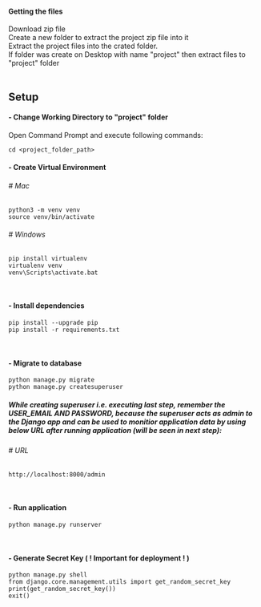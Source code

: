 #### Getting the files
Download zip file
<br>
Create a new folder to extract the project zip file into it
<br>
Extract the project files into the crated folder.
<br>
If folder was create on Desktop with name "project" then extract files to "project" folder
<br><br>
## Setup
#### - Change Working Directory to "project" folder
Open Command Prompt and execute following commands:
```
cd <project_folder_path>
```

#### - Create Virtual Environment
###### # Mac
```
python3 -m venv venv
source venv/bin/activate
```

###### # Windows
```
pip install virtualenv 
virtualenv venv 
venv\Scripts\activate.bat 
```

<br>

#### - Install dependencies
```
pip install --upgrade pip
pip install -r requirements.txt
```

<br>

#### - Migrate to database
```
python manage.py migrate
python manage.py createsuperuser
```
##### While creating superuser i.e. executing last step, remember the USER_EMAIL AND PASSWORD, because the superuser acts as admin to the Django app and can be used to monitior application data by using below URL after running application (will be seen in next step):
###### # URL
```
http://localhost:8000/admin
```
<br>

#### - Run application
```
python manage.py runserver
```

<br>

#### - Generate Secret Key ( ! Important for deployment ! )
```
python manage.py shell
from django.core.management.utils import get_random_secret_key
print(get_random_secret_key())
exit()
```


